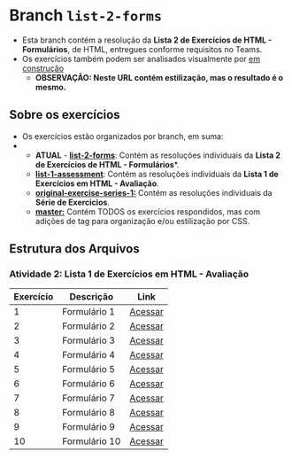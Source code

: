 # Branch ```list-2-forms```

- Esta branch contém a resolução da **Lista 2 de Exercícios de HTML - Formulários**, de HTML, entregues conforme requisitos no Teams.
- Os exercícios também podem ser analisados visualmente por [em construção](#)
  - **OBSERVAÇÃO: Neste URL contém estilização, mas o resultado é o mesmo.**

## Sobre os exercícios
- Os exercícios estão organizados por branch, em suma:
- - **ATUAL** - [**list-2-forms**](https://github.com/chriskryon/fatec-desenvolvimento-web-i/tree/list-2-forms): Contém as resoluções individuais da **Lista 2 de Exercícios de HTML - Formulários***.
  - [**list-1-assessment**](https://github.com/chriskryon/fatec-desenvolvimento-web-i/tree/list-1-assessment): Contém as resoluções individuais da **Lista 1 de Exercícios em HTML - Avaliação**.
  - [**original-exercise-series-1:**](https://github.com/chriskryon/fatec-desenvolvimento-web-i/tree/original-exercise-series-1) Contém as resoluções individuais da **Série de Exercicios**.
  - [**master:**](https://github.com/chriskryon/fatec-desenvolvimento-web-i/tree/master) Contém TODOS os exercícios respondidos, mas com adições de tag para organização e/ou estilização por CSS.

## Estrutura dos Arquivos

### **Atividade 2: Lista 1 de Exercícios em HTML - Avaliação**
| Exercício | Descrição  | Link  |
|---|---|--------------------------------------------------------------------------------------------------------------------------------------------------------------------------------------------------------------------------------------------------------------------------------------------------------------------------------------------------------------------------------------------------------------------------------------------------------------------------------------------------------------------------------------------------------------------------------------------------------------------------------------------------------------------------------------------------------------------------------------------------------------------------------------------------------------------------------------------------------------------------------------------------------------------------------------------------------------------------------------------------------------------------------------------------------------------------------|
| 1  | Formulário 1 | [Acessar](https://github.com/chriskryon/fatec-desenvolvimento-web-i/blob/list-2-forms/atividade_3/exercicio1.html)  |
| 2  | Formulário 2 | [Acessar](https://github.com/chriskryon/fatec-desenvolvimento-web-i/blob/list-2-forms/atividade_3/exercicio2.html)  |
| 3  | Formulário 3 | [Acessar](https://github.com/chriskryon/fatec-desenvolvimento-web-i/blob/list-2-forms/atividade_3/exercicio3.html)  |
| 4  | Formulário 4 | [Acessar](https://github.com/chriskryon/fatec-desenvolvimento-web-i/blob/list-2-forms/atividade_3/exercicio4.html)  |
| 5  | Formulário 5 | [Acessar](https://github.com/chriskryon/fatec-desenvolvimento-web-i/blob/list-2-forms/atividade_3/exercicio5.html)  |
| 6  | Formulário 6 | [Acessar](https://github.com/chriskryon/fatec-desenvolvimento-web-i/blob/list-2-forms/atividade_3/exercicio6.html)  |
| 7  | Formulário 7 | [Acessar](https://github.com/chriskryon/fatec-desenvolvimento-web-i/blob/list-2-forms/atividade_3/exercicio7.html)  |
| 8  | Formulário 8 | [Acessar](https://github.com/chriskryon/fatec-desenvolvimento-web-i/blob/list-2-forms/atividade_3/exercicio8.html)  |
| 9  | Formulário 9 | [Acessar](https://github.com/chriskryon/fatec-desenvolvimento-web-i/blob/list-2-forms/atividade_3/exercicio9.html) |
| 10 | Formulário 10 | [Acessar](https://github.com/chriskryon/fatec-desenvolvimento-web-i/blob/list-2-forms/atividade_3/exercicio10.html) |